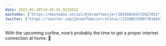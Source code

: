 ```yaml
---
date: 2021-01-20T14:45:41.922501Z
mastodon: ["https://mastodon.social/@jkreeftmeijer/105588584725927051"]
twitter: ["https://twitter.com/jkreeftmeijer/status/1351903729977618433"]
---
```

With the upcoming curfew, now’s probably the time to get a proper internet connection at home. 🤔
